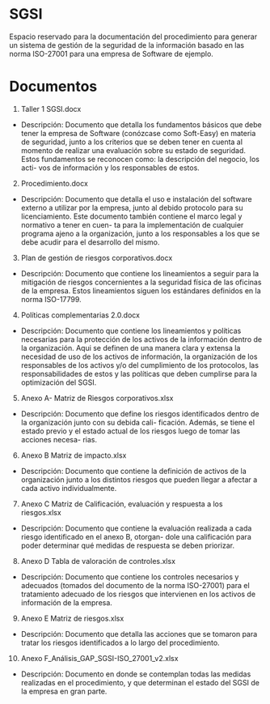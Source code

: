 # SGSI


Espacio reservado para la documentación del procedimiento para generar un sistema de gestión de la seguridad de la información
basado en las norma ISO-27001 para una empresa de Software de ejemplo.

# Documentos

1. Taller 1 SGSI.docx
  - Descripción: Documento que detalla los fundamentos básicos que debe tener la empresa de Software (conózcase como 
  Soft-Easy) en materia de seguridad, junto a los criterios que se deben tener en cuenta al momento de realizar una 
  evaluación sobre su estado de seguridad. Estos fundamentos se reconocen como: la descripción del negocio, los acti-
  vos de información y los responsables de estos.
2. Procedimiento.docx
  - Descripción: Documento que detalla el uso e instalación del software externo a utilizar por la empresa, junto al 
  debido protocolo para su licenciamiento. Este documento también contiene el marco legal y normativo a tener en cuen-
  ta para la implementación de cualquier programa ajeno a la organización, junto a los responsables a los que se debe
  acudir para el desarrollo del mismo.
3. Plan de gestión de riesgos corporativos.docx
  - Descripción: Documento que contiene los lineamientos a seguir para la mitigación de riesgos concernientes a la
  seguridad física de las oficinas de la empresa. Estos lineamientos siguen los estándares definidos en la norma 
  ISO-17799.
4. Políticas complementarias 2.0.docx
  - Descripción: Documento que contiene los lineamientos y políticas necesarias para la protección de los activos de
  la información dentro de la organización. Aqui se definen de una manera clara y extensa la necesidad de uso de los
  activos de información, la organización de los responsables de los activos y/o del cumplimiento de los protocolos,
  las responsabilidades de estos y las políticas que deben cumplirse para la optimización del SGSI.
5. Anexo A- Matriz de Riesgos corporativos.xlsx
  - Descripción: Documento que define los riesgos identificados dentro de la organización junto con su debida cali-
  ficación. Además, se tiene el estado previo y el estado actual de los riesgos luego de tomar las acciones necesa-
  rias.
6. Anexo B Matriz de impacto.xlsx
  - Descripción: Documento que contiene la definición de activos de la organización junto a los distintos riesgos
  que pueden llegar a afectar a cada activo individualmente.
7. Anexo C Matriz de Calificación, evaluación y respuesta a los riesgos.xlsx
  - Descripción: Documento que contiene la evaluación realizada a cada riesgo identificado en el anexo B, otorgan-
  dole una calificación para poder determinar qué medidas de respuesta se deben priorizar.
8. Anexo D Tabla de valoración de controles.xlsx
  - Descripción: Documento que contiene los controles necesarios y adecuados (tomados del documento de la norma
  ISO-27001) para el tratamiento adecuado de los riesgos que intervienen en los activos de información de la
  empresa.
9. Anexo E Matriz de riesgos.xlsx
  - Descripción: Documento que detalla las acciones que se tomaron para tratar los riesgos identificados a lo
  largo del procedimiento.
10. Anexo F_Análisis_GAP_SGSI-ISO_27001_v2.xlsx
  - Descripción: Documento en donde se contemplan todas las medidas realizadas en el procedimiento, y que
  determinan el estado del SGSI de la empresa en gran parte.
